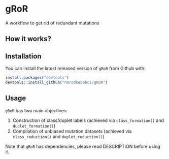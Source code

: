 # gRoR
A workflow to get rid of redundant mutations

## How it works?


    
## Installation

You can install the latest released version of `gRoR` from Github with:

```R
install.packages("devtools")
devtools::install_github("narodkebabci/gROR")
```

## Usage

`gRoR` has two main objectives:

1. Construction of class/duplet labels (achieved via `class_formation()` and `duplet_formation()`)
2. Compilation of unbiased mutation datasets (achieved via `class_reduction()` and `duplet_reduction()`)

Note that `gRoR` has dependencies, please read DESCRIPTION before using it. 
